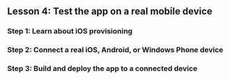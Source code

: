 ## Lesson 4: Test the app on a real mobile device

### Step 1: Learn about iOS provisioning

### Step 2: Connect a real iOS, Android, or Windows Phone device

### Step 3: Build and deploy the app to a connected device